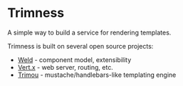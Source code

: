 # Trimness

A simple way to build a service for rendering templates.

Trimness is built on several open source projects:

* [Weld](http://weld.cdi-spec.org) - component model, extensibility
* [Vert.x](http://vertx.io) - web server, routing, etc.
* [Trimou](http://trimou.org/) - mustache/handlebars-like templating engine